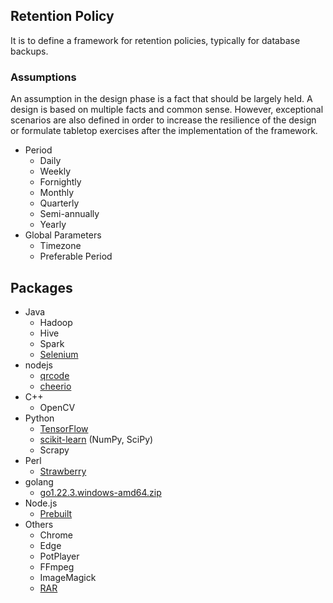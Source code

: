 
## Retention Policy

It is to define a framework for retention policies, typically for database backups.

### Assumptions

An assumption in the design phase is a fact that should be largely held. A design is based on multiple facts and common sense. However, exceptional scenarios are also defined in order to increase the resilience of the design or formulate tabletop exercises after the implementation of the framework.

- Period
  - Daily
  - Weekly
  - Fornightly
  - Monthly
  - Quarterly
  - Semi-annually
  - Yearly
- Global Parameters
  - Timezone
  - Preferable Period

## Packages

- Java
  - Hadoop
  - Hive
  - Spark
  - [Selenium](https://www.selenium.dev/downloads/)
- nodejs
  - [qrcode](https://www.npmjs.com/package/qrcode)
  - [cheerio](https://cheerio.js.org/)
- C++
  - OpenCV
- Python
  - [TensorFlow](https://www.tensorflow.org/)
  - [scikit-learn](https://scikit-learn.org/stable/) (NumPy, SciPy)
  - Scrapy
- Perl
  - [Strawberry](https://strawberryperl.com/releases.html)
- golang
  - [go1.22.3.windows-amd64.zip](https://go.dev/dl/)
- Node.js
  - [Prebuilt](https://nodejs.org/en/download/prebuilt-binaries/current)
- Others
  - Chrome
  - Edge
  - PotPlayer
  - FFmpeg
  - ImageMagick
  - [RAR](https://www.rarlab.com/rar_add.htm)
